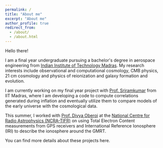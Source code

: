 ```yaml
---
permalink: /
title: "About me"
excerpt: "About me"
author_profile: true
redirect_from: 
  - /about/
  - /about.html
---
```


Hello there!

I am a final year undergraduate pursuing a bachelor's degree in aerospace engineering from [Indian Institute of Technology Madras](https://www.iitm.ac.in/).  My research interests include observational and computational cosmology, CMB physics, 21 cm cosmology and physics of reionization and galaxy formation and evolution. 

I am currently working on my final year project with [Prof. Sriramkumar](https://physics.iitm.ac.in/~sriram/index.html) from IIT Madras, where I am developing a code to compute correlations generated during inflation and eventually utilize them to compare models of the early universe with the cosmological data.

This summer, I worked with [Prof. Divya Oberoi](http://www.ncra.tifr.res.in/~div/index.html) at the [National Centre for Radio Astrophysics (NCRA-TIFR)](http://www.ncra.tifr.res.in/ncra/main) on using Total Electron Content measurements from GPS receivers and International Reference Ionosphere (IRI) to describe the ionosphere around the GMRT. 

You can find more details about these projects here. 

